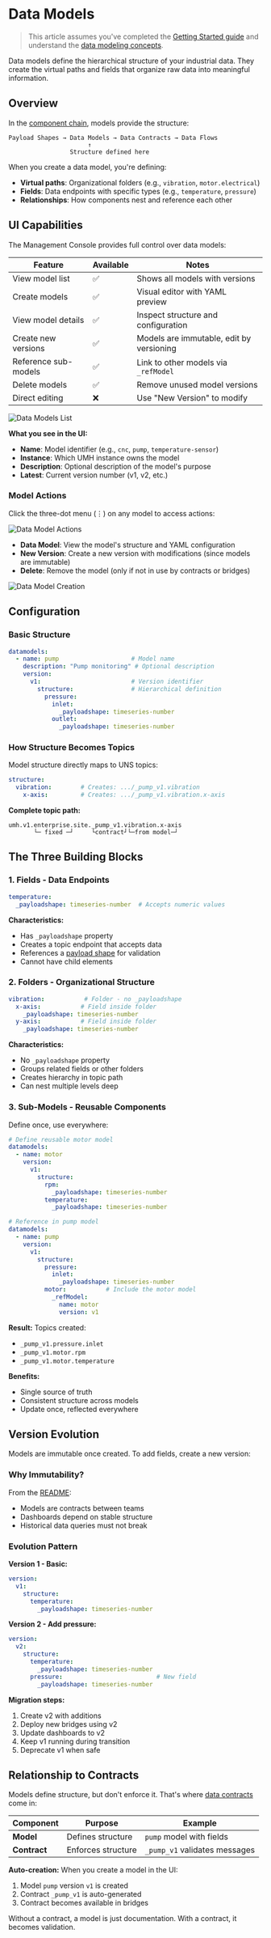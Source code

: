 # Data Models

> This article assumes you've completed the [Getting Started guide](../../getting-started/) and understand the [data modeling concepts](README.md).

Data models define the hierarchical structure of your industrial data. They create the virtual paths and fields that organize raw data into meaningful information.

## Overview

In the [component chain](README.md#the-component-chain), models provide the structure:

```
Payload Shapes → Data Models → Data Contracts → Data Flows
                      ↑
                 Structure defined here
```

When you create a data model, you're defining:
- **Virtual paths**: Organizational folders (e.g., `vibration`, `motor.electrical`)
- **Fields**: Data endpoints with specific types (e.g., `temperature`, `pressure`)
- **Relationships**: How components nest and reference each other

## UI Capabilities

The Management Console provides full control over data models:

| Feature | Available | Notes |
|---------|-----------|-------|
| View model list | ✅ | Shows all models with versions |
| Create models | ✅ | Visual editor with YAML preview |
| View model details | ✅ | Inspect structure and configuration |
| Create new versions | ✅ | Models are immutable, edit by versioning |
| Reference sub-models | ✅ | Link to other models via `_refModel` |
| Delete models | ✅ | Remove unused model versions |
| Direct editing | ❌ | Use "New Version" to modify |

![Data Models List](images/2-data-models-list.png)

**What you see in the UI:**
- **Name**: Model identifier (e.g., `cnc`, `pump`, `temperature-sensor`)
- **Instance**: Which UMH instance owns the model
- **Description**: Optional description of the model's purpose
- **Latest**: Current version number (v1, v2, etc.)

### Model Actions

Click the three-dot menu (⋮) on any model to access actions:

![Data Model Actions](images/2-data-model-actions.png)

- **Data Model**: View the model's structure and YAML configuration
- **New Version**: Create a new version with modifications (since models are immutable)
- **Delete**: Remove the model (only if not in use by contracts or bridges)

![Data Model Creation](images/2-data-model-add.png)

## Configuration

### Basic Structure

```yaml
datamodels:
  - name: pump                    # Model name
    description: "Pump monitoring" # Optional description
    version:
      v1:                         # Version identifier
        structure:                # Hierarchical definition
          pressure:
            inlet:
              _payloadshape: timeseries-number
            outlet:
              _payloadshape: timeseries-number
```

### How Structure Becomes Topics

Model structure directly maps to UNS topics:

```yaml
structure:
  vibration:        # Creates: .../_pump_v1.vibration
    x-axis:         # Creates: .../_pump_v1.vibration.x-axis
```

**Complete topic path:**
```
umh.v1.enterprise.site._pump_v1.vibration.x-axis
       └─ fixed ─┘     └contract┘└─from model─┘
```

## The Three Building Blocks

### 1. Fields - Data Endpoints

```yaml
temperature:
  _payloadshape: timeseries-number  # Accepts numeric values
```

**Characteristics:**
- Has `_payloadshape` property
- Creates a topic endpoint that accepts data
- References a [payload shape](payload-shapes.md) for validation
- Cannot have child elements

### 2. Folders - Organizational Structure

```yaml
vibration:           # Folder - no _payloadshape
  x-axis:           # Field inside folder
    _payloadshape: timeseries-number
  y-axis:           # Field inside folder
    _payloadshape: timeseries-number
```

**Characteristics:**
- No `_payloadshape` property
- Groups related fields or other folders
- Creates hierarchy in topic path
- Can nest multiple levels deep

### 3. Sub-Models - Reusable Components

Define once, use everywhere:

```yaml
# Define reusable motor model
datamodels:
  - name: motor
    version:
      v1:
        structure:
          rpm:
            _payloadshape: timeseries-number
          temperature:
            _payloadshape: timeseries-number

# Reference in pump model
datamodels:
  - name: pump
    version:
      v1:
        structure:
          pressure:
            inlet:
              _payloadshape: timeseries-number
          motor:           # Include the motor model
            _refModel:
              name: motor
              version: v1
```

**Result:** Topics created:
- `_pump_v1.pressure.inlet`
- `_pump_v1.motor.rpm`
- `_pump_v1.motor.temperature`

**Benefits:**
- Single source of truth
- Consistent structure across models
- Update once, reflected everywhere

## Version Evolution

Models are immutable once created. To add fields, create a new version:

### Why Immutability?

From the [README](README.md#why-are-models-immutable):
- Models are contracts between teams
- Dashboards depend on stable structure
- Historical data queries must not break

### Evolution Pattern

**Version 1 - Basic:**
```yaml
version:
  v1:
    structure:
      temperature:
        _payloadshape: timeseries-number
```

**Version 2 - Add pressure:**
```yaml
version:
  v2:
    structure:
      temperature:
        _payloadshape: timeseries-number
      pressure:                          # New field
        _payloadshape: timeseries-number
```

**Migration steps:**
1. Create v2 with additions
2. Deploy new bridges using v2
3. Update dashboards to v2
4. Keep v1 running during transition
5. Deprecate v1 when safe

## Relationship to Contracts

Models define structure, but don't enforce it. That's where [data contracts](data-contracts.md) come in:

| Component | Purpose | Example |
|-----------|---------|----------|
| **Model** | Defines structure | `pump` model with fields |
| **Contract** | Enforces structure | `_pump_v1` validates messages |

**Auto-creation:** When you create a model in the UI:
1. Model `pump` version `v1` is created
2. Contract `_pump_v1` is auto-generated
3. Contract becomes available in bridges

Without a contract, a model is just documentation. With a contract, it becomes validation.
